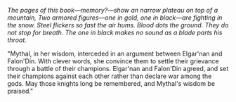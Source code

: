 <i> The pages of this book—memory?—show an narrow plateau on top of a mountain, Two armored figures—one in gold, one in black—are fighting in the snow. Steel flickers so fast the air hums. Blood dots the ground. They do not stop for breath. The one in black makes no sound as a blade parts his throat. </i>

"Mythal, in her wisdom, interceded in an argument between Elgar'nan and Falon'Din. With clever words, she convince them to settle their grievance through a battle of their champions. Elgar'nan and Falon'Din agreed, and set their champions against each other rather than declare war among the gods. May those knights long be remembered, and Mythal's wisdom be praised."
